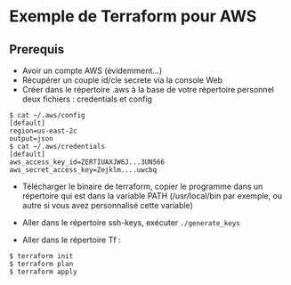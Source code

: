 # Exemple de Terraform pour AWS

## Prerequis

- Avoir un compte AWS (évidemment...)
- Récupérer un couple id/cle secrete via la console Web
- Créer dans le répertoire .aws à la base de votre répertoire personnel
  deux fichiers : credentials et config

~~~~
$ cat ~/.aws/config 
[default]
region=us-east-2c
output=json
$ cat ~/.aws/credentials 
[default]
aws_access_key_id=ZERTIUAXJW6J...3UN566
aws_secret_access_key=Zejklm....uwcbq
~~~~

- Télécharger le binaire de terraform, copier le programme dans un
  répertoire qui est dans la variable PATH (/usr/local/bin par exemple,
  ou autre si vous avez personnalisé cette variable)

- Aller dans le répertoire ssh-keys, exécuter `./generate_keys`
- Aller dans le répertoire Tf :

~~~~
$ terraform init
$ terraform plan
$ terraform apply
~~~~

